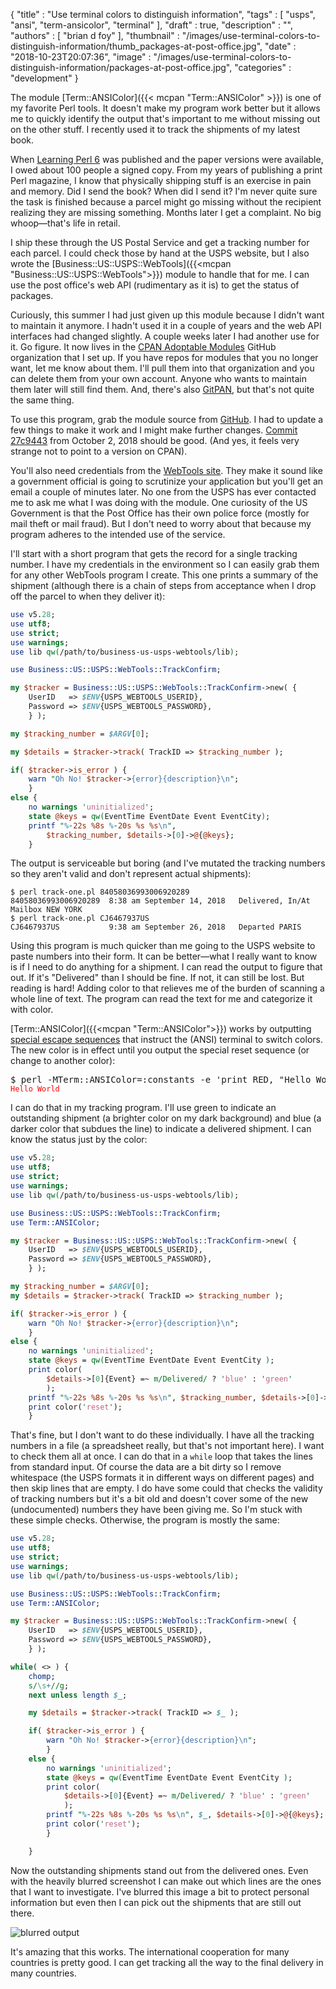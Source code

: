 {
   "title" : "Use terminal colors to distinguish information",
   "tags" : [
      "usps",
      "ansi",
      "term-ansicolor",
      "terminal"
   ],
   "draft" : true,
   "description" : "",
   "authors" : [
      "brian d foy"
   ],
   "thumbnail" : "/images/use-terminal-colors-to-distinguish-information/thumb_packages-at-post-office.jpg",
   "date" : "2018-10-23T20:07:36",
   "image" : "/images/use-terminal-colors-to-distinguish-information/packages-at-post-office.jpg",
   "categories" : "development"
}

The module [Term::ANSIColor]({{< mcpan "Term::ANSIColor" >}}) is one of my favorite Perl tools. It doesn't make my program work better but it allows me to quickly identify the output that's important to me without missing out on the other stuff. I recently used it to track the shipments of my latest book.

When [Learning Perl 6](https://www.learningperl6.com) was published and the paper versions were available, I owed about 100 people a signed copy. From my years of publishing a print Perl magazine, I know that physically shipping stuff is an exercise in pain and memory. Did I send the book? When did I send it? I'm never quite sure the task is finished because a parcel might go missing without the recipient realizing they are missing something. Months later I get a complaint. No big whoop—that's life in retail.

I ship these through the US Postal Service and get a tracking number for each parcel. I could check those by hand at the USPS website, but I also wrote the [Business::US::USPS::WebTools]({{<mcpan "Business::US::USPS::WebTools">}}) module to handle that for me. I can use the post office's web API (rudimentary as it is) to get the status of packages.

Curiously, this summer I had just given up this module because I didn't want to maintain it anymore. I hadn't used it in a couple of years and the web API interfaces had changed slightly. A couple weeks later I had another use for it. Go figure. It now lives in the [CPAN Adoptable Modules](https://github.com/CPAN-Adoptable-Modules) GitHub organization that I set up. If you have repos for modules that you no longer want, let me know about them. I'll pull them into that organization and you can delete them from your own account. Anyone who wants to maintain them later will still find them. And, there's also [GitPAN](https://github.com/gitpan), but that's not quite the same thing.

To use this program, grab the module source from [GitHub](https://github.com/CPAN-Adoptable-Modules/business-us-usps-webtools). I had to update a few things to make it work and I might make further changes. [Commit 27c9443](https://github.com/CPAN-Adoptable-Modules/business-us-usps-webtools/commit/27c9443cc918d67f19f9a3a594e364a22fc5d16f) from October 2, 2018 should be good. (And yes, it feels very strange not to point to a version on CPAN).

You'll also need credentials from the [WebTools site](https://www.usps.com/business/web-tools-apis/welcome.htm). They make it sound like a government official is going to scrutinize your application but you'll get an email a couple of minutes later. No one from the USPS has ever contacted me to ask me what I was doing with the module. One curiosity of the US Government is that the Post Office has their own police force (mostly for  mail theft or mail fraud). But I don't need to worry about that because my program adheres to the intended use of the service.

I'll start with a short program that gets the record for a single tracking number. I have my credentials in the environment so I can easily grab them for any other WebTools program I create. This one  prints a summary of the shipment (although there is a chain of steps from acceptance when I drop off the parcel to when they deliver it):

```perl
use v5.28;
use utf8;
use strict;
use warnings;
use lib qw(/path/to/business-us-usps-webtools/lib);

use Business::US::USPS::WebTools::TrackConfirm;

my $tracker = Business::US::USPS::WebTools::TrackConfirm->new( {
	UserID   => $ENV{USPS_WEBTOOLS_USERID},
	Password => $ENV{USPS_WEBTOOLS_PASSWORD},
	} );

my $tracking_number = $ARGV[0];

my $details = $tracker->track( TrackID => $tracking_number );

if( $tracker->is_error ) {
	warn "Oh No! $tracker->{error}{description}\n";
	}
else {
	no warnings 'uninitialized';
	state @keys = qw(EventTime EventDate Event EventCity);
	printf "%-22s %8s %-20s %s %s\n",
		$tracking_number, $details->[0]->@{@keys};
	}
```
The output is serviceable but boring (and I've mutated the tracking numbers so they aren't valid and don't represent actual shipments):

	$ perl track-one.pl 84058036993006920289
	84058036993006920289  8:38 am September 14, 2018   Delivered, In/At Mailbox NEW YORK
	$ perl track-one.pl CJ6467937US
	CJ6467937US           9:38 am September 26, 2018   Departed PARIS

Using this program is much quicker than me going to the USPS website to paste numbers into their form. It can be better—what I really want to know is if I need to do anything for a shipment. I can read the output to figure that out. If it's "Delivered" than I should be fine. If not, it can still be lost. But reading is hard! Adding color to that relieves me of the burden of scanning a whole line of text. The program can read the text for me and categorize it with color.

[Term::ANSIColor]({{<mcpan "Term::ANSIColor">}}) works by outputting [special escape sequences](http://wiki.bash-hackers.org/scripting/terminalcodes) that instruct the (ANSI) terminal to switch colors. The new color is in effect until you output the special reset sequence (or change to another color):

<pre>$ perl -MTerm::ANSIColor=:constants -e 'print RED, "Hello World", RESET'
<code style="color:red">Hello World</code></pre>

I can do that in my tracking program. I'll use green to indicate an outstanding shipment (a brighter color on my dark background) and blue (a darker color that subdues the line) to indicate a delivered shipment. I can know the status just by the color:

```perl
use v5.28;
use utf8;
use strict;
use warnings;
use lib qw(/path/to/business-us-usps-webtools/lib);

use Business::US::USPS::WebTools::TrackConfirm;
use Term::ANSIColor;

my $tracker = Business::US::USPS::WebTools::TrackConfirm->new( {
	UserID   => $ENV{USPS_WEBTOOLS_USERID},
	Password => $ENV{USPS_WEBTOOLS_PASSWORD},
	} );

my $tracking_number = $ARGV[0];
my $details = $tracker->track( TrackID => $tracking_number );

if( $tracker->is_error ) {
	warn "Oh No! $tracker->{error}{description}\n";
	}
else {
	no warnings 'uninitialized';
	state @keys = qw(EventTime EventDate Event EventCity );
	print color(
		$details->[0]{Event} =~ m/Delivered/ ? 'blue' : 'green'
		);
	printf "%-22s %8s %-20s %s %s\n", $tracking_number, $details->[0]->@{@keys};
	print color('reset');
	}
```

That's fine, but I don't want to do these individually. I have all the tracking numbers in a file (a spreadsheet really, but that's not important here). I want to check them all at once. I can do that in a `while` loop that takes the lines from standard input. Of course the data are a bit dirty so I remove whitespace (the USPS formats it in different ways on different pages) and then skip lines that are empty. I do have some could that checks the validity of tracking numbers but it's a bit old and doesn't cover some of the new (undocumented) numbers they have been giving me. So I'm stuck with these simple checks. Otherwise, the program is mostly the same:

```perl
use v5.28;
use utf8;
use strict;
use warnings;
use lib qw(/path/to/business-us-usps-webtools/lib);

use Business::US::USPS::WebTools::TrackConfirm;
use Term::ANSIColor;

my $tracker = Business::US::USPS::WebTools::TrackConfirm->new( {
	UserID   => $ENV{USPS_WEBTOOLS_USERID},
	Password => $ENV{USPS_WEBTOOLS_PASSWORD},
	} );

while( <> ) {
	chomp;
	s/\s+//g;
	next unless length $_;

	my $details = $tracker->track( TrackID => $_ );

	if( $tracker->is_error ) {
		warn "Oh No! $tracker->{error}{description}\n";
		}
	else {
		no warnings 'uninitialized';
		state @keys = qw(EventTime EventDate Event EventCity );
		print color(
			$details->[0]{Event} =~ m/Delivered/ ? 'blue' : 'green'
			);
		printf "%-22s %8s %-20s %s %s\n", $_, $details->[0]->@{@keys};
		print color('reset');
		}

	}
```

Now the outstanding shipments stand out from the delivered ones. Even with the heavily blurred screenshot I can make out which lines are the ones that I want to investigate. I've blurred this image a bit to protect personal information but even then I can pick out the shipments that are still out there.

![blurred output](/images/use-terminal-colors-to-distinguish-information/blurred-term-ansicolor.png)

It's amazing that this works. The international cooperation for many countries is pretty good. I can get tracking all the way to the final delivery in many countries.

